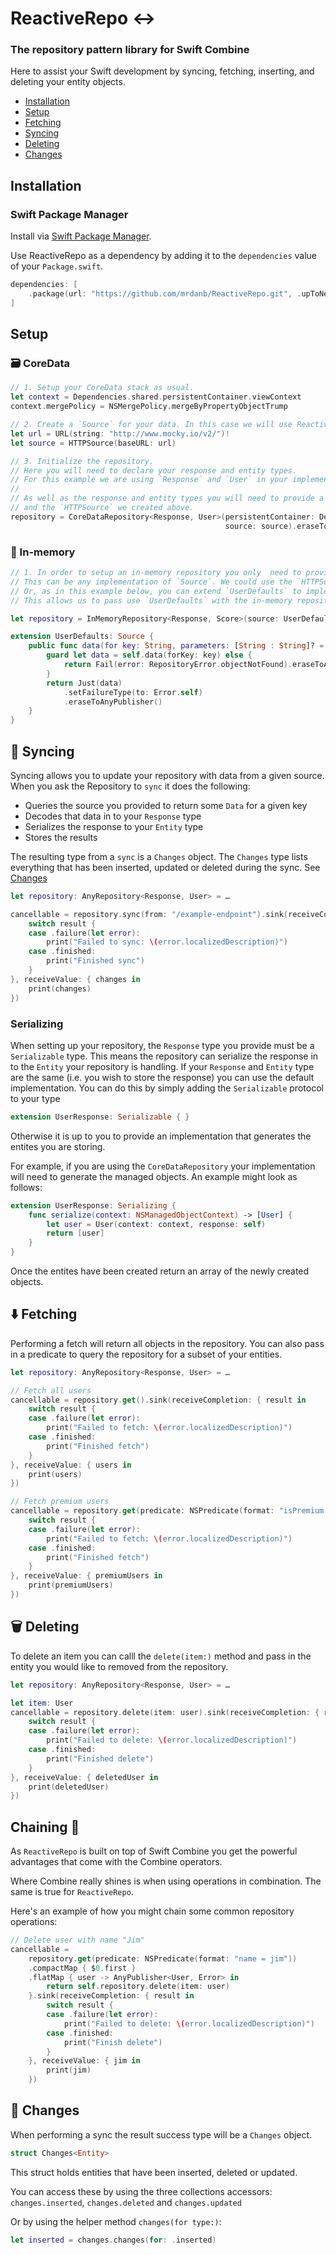 #  ReactiveRepo ↔️

### The repository pattern library for Swift Combine
Here to assist your Swift development by syncing, fetching, inserting, and deleting your entity objects.

- [Installation](#installation)
- [Setup](#setup)
- [Fetching](#fetching)
- [Syncing](#syncing)
- [Deleting](#deleting)
- [Changes](#changes)

## Installation

### Swift Package Manager

Install via [Swift Package Manager](https://swift.org/package-manager/).

Use ReactiveRepo as a dependency by adding it to the `dependencies` value of your `Package.swift`.

```swift
dependencies: [
    .package(url: "https://github.com/mrdanb/ReactiveRepo.git", .upToNextMajor(from: "1.0.0"))
]
```

## Setup

### 🗃 CoreData
```swift
// 1. Setup your CoreData stack as usual.
let context = Dependencies.shared.persistentContainer.viewContext
context.mergePolicy = NSMergePolicy.mergeByPropertyObjectTrump

// 2. Create a `Source` for your data. In this case we will use ReactiveRepo's `HTTPSource`.
let url = URL(string: "http://www.mocky.io/v2/")!
let source = HTTPSource(baseURL: url)

// 3. Initialize the repository.
// Here you will need to declare your response and entity types.
// For this example we are using `Response` and `User` in your implementation these might be different.
//
// As well as the response and entity types you will need to provide a `NSPersistentContainer`
// and the `HTTPSource` we created above.
repository = CoreDataRepository<Response, User>(persistentContainer: Dependencies.shared.persistentContainer,
                                                source: source).eraseToAnyRepository()
```

### 📱 In-memory
```swift
// 1. In order to setup an in-memory repository you only  need to provide a `Source`.
// This can be any implementation of `Source`. We could use the `HTTPSource` as in the example above.
// Or, as in this example below, you can extend `UserDefaults` to implement ReactiveRepo's `Source` protocol.
// This allows us to pass use `UserDefaults` with the in-memory repository.

let repository = InMemoryRepository<Response, Score>(source: UserDefaults.standard)

extension UserDefaults: Source {
    public func data(for key: String, parameters: [String : String]? = nil) -> AnyPublisher<Data, Error> {
        guard let data = self.data(forKey: key) else {
            return Fail(error: RepositoryError.objectNotFound).eraseToAnyPublisher()
        }
        return Just(data)
            .setFailureType(to: Error.self)
            .eraseToAnyPublisher()
    }
}
```

## 🔄 Syncing
Syncing allows you to update your repository with data from a given source. 
When you ask the Repository to `sync` it does the following:
* Queries the source you provided to return some `Data` for a given key
* Decodes that data in to your  `Response` type
* Serializes the response to your  `Entity` type
* Stores the results

The resulting type from a `sync` is  a `Changes` object. The `Changes` type lists everything that  has been inserted, updated or deleted during the sync. See [Changes](#Changes)

```swift
let repository: AnyRepository<Response, User> = …

cancellable = repository.sync(from: "/example-endpoint").sink(receiveCompletion: { result in
    switch result {
    case .failure(let error):
        print("Failed to sync: \(error.localizedDescription)")
    case .finished:
        print("Finished sync")
    }
}, receiveValue: { changes in
    print(changes)
})
```

### Serializing
When setting up your repository, the `Response` type you provide must be a `Serializable` type. This means the repository can serialize the response in to the `Entity` your repository is handling.
If your `Response` and `Entity` type are the same (i.e. you wish to store the response) you can use the default implementation. You can do this by simply adding the `Serializable` protocol to your type 
```swift
extension UserResponse: Serializable { }
```

Otherwise it is up to you to provide an implementation that generates the entites you are storing. 

For example, if you are using the `CoreDataRepository`  your implementation will need to generate the managed objects. An example might look as follows:
```swift
extension UserResponse: Serializing {
    func serialize(context: NSManagedObjectContext) -> [User] {
        let user = User(context: context, response: self)
        return [user]
    }
}
```
Once the entites have been created return an array of the newly created objects. 

## ⬇️ Fetching
Performing a fetch will return all objects in the repository.
You can also pass in a predicate to query the repository for a subset of your entities.  

```swift
let repository: AnyRepository<Response, User> = …

// Fetch all users
cancellable = repository.get().sink(receiveCompletion: { result in
    switch result {
    case .failure(let error):
        print("Failed to fetch: \(error.localizedDescription)")
    case .finished:
        print("Finished fetch")
    }
}, receiveValue: { users in
    print(users)
})

// Fetch premium users
cancellable = repository.get(predicate: NSPredicate(format: "isPremium = true)).sink(receiveCompletion: { result in
    switch result {
    case .failure(let error):
        print("Failed to fetch: \(error.localizedDescription)")
    case .finished:
        print("Finished fetch")
    }
}, receiveValue: { premiumUsers in
    print(premiumUsers)
})
```

## 🗑 Deleting
To delete an item you can calll the `delete(item:)` method and pass in the entity you would like to removed from the repository. 
```swift
let repository: AnyRepository<Response, User> = …

let item: User
cancellable = repository.delete(item: user).sink(receiveCompletion: { result in
    switch result {
    case .failure(let error):
        print("Failed to delete: \(error.localizedDescription)")
    case .finished:
        print("Finished delete")
    }
}, receiveValue: { deletedUser in
    print(deletedUser)
})
```

## Chaining 🔗
As `ReactiveRepo` is built on top of Swift Combine you get the powerful advantages that come with the Combine operators. 

Where Combine really shines is when using operations in combination. The same is true for  `ReactiveRepo`.

Here's an example of how you might chain some common repository operations:
```swift
// Delete user with name "Jim"
cancellable =
    repository.get(predicate: NSPredicate(format: "name = jim"))
    .compactMap { $0.first }
    .flatMap { user -> AnyPublisher<User, Error> in
        return self.repository.delete(item: user)
    }.sink(receiveCompletion: { result in
        switch result {
        case .failure(let error):
            print("Failed to delete: \(error.localizedDescription)")
        case .finished:
            print("Finish delete")
        }
    }, receiveValue: { jim in
        print(jim)
    })
```

## 🔀 Changes
When performing a sync the result success type will be a `Changes` object.
```swift
struct Changes<Entity>
```
This struct holds  entities that have been inserted, deleted or updated.

You can access these by using the three collections accessors: `changes.inserted`, `changes.deleted` and  `changes.updated`

Or by using the helper method `changes(for type:)`:
```swift
let inserted = changes.changes(for: .inserted)
```
